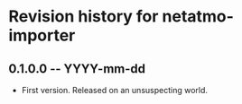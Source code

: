 # Revision history for netatmo-importer

## 0.1.0.0 -- YYYY-mm-dd

* First version. Released on an unsuspecting world.
